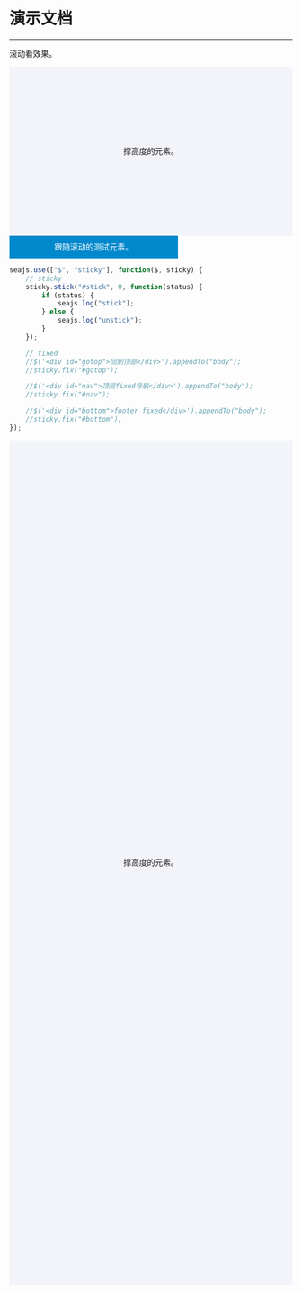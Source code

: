 # 演示文档

---

滚动看效果。

<style>
.help {
    height: 300px;
    background-color: #f3f4f9;
    text-align: center;
    line-height: 300px;
}
#stick {
    background: #08c;
    color: #fff;
    width: 300px;
    height: 40px;

    line-height: 40px;
    z-index: 1;
    text-align: center;
}
#nav, #gotop, #bottom {
    position: absolute;
    height: 30px;
    line-height: 30px;
    background: #08c;
    color: #fff;
    z-index: 10;
    text-align: center;
}
#gotop {
    bottom: 50px;
    right: 10px;
    width: 80px;
}
#nav {
    left: 0;
    top: 0;
    width: 100%;

}
#bottom {
    width: 100%;
    left: 0;
    bottom: 0;
}
</style>

<div class="help">撑高度的元素。</div>

<div id="stick">跟随滚动的测试元素。</div>


````javascript
seajs.use(["$", "sticky"], function($, sticky) {
    // sticky
    sticky.stick("#stick", 0, function(status) {
        if (status) {
            seajs.log("stick");
        } else {
            seajs.log("unstick");
        }
    });

    // fixed
    //$('<div id="gotop">回到顶部</div>').appendTo("body");
    //sticky.fix("#gotop");

    //$('<div id="nav">顶层fixed导航</div>').appendTo("body");
    //sticky.fix("#nav");

    //$('<div id="bottom">footer fixed</div>').appendTo("body");
    //sticky.fix("#bottom");
});
````
    
<div class="help" style="height: 1500px; line-height: 1500px;">撑高度的元素。</div>
